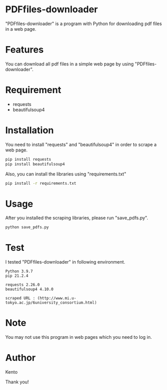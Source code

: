# PDFfiles-downloader
"PDFfiles-downloader" is a program with Python for downloading pdf files in a web page.
 
# Features
You can download all pdf files in a simple web page by using "PDFfiles-downloader".
 
# Requirement
* requests
* beautifulsoup4
 
# Installation

You need to install "requests" and "beautifulsoup4" in order to scrape a web page.

```bash
pip install requests
pip install beautifulsoup4
```
Also, you can install the libraries using "requirements.txt"
```bash
pip install -r requirements.txt
```

# Usage
 After you installed the scraping libraries, please run "save_pdfs.py".
 ```bash
 python save_pdfs.py
 ```
 
# Test
I tested "PDFfiles-downloader" in following environment.
```
Python 3.9.7
pip 21.2.4

requests 2.26.0
beautifulsoup4 4.10.0

scraped URL : (http://www.mi.u-tokyo.ac.jp/6university_consortium.html)
```
# Note
You may not use this program in  web pages which you need to log in.

 
# Author
Kento

 
Thank you!
